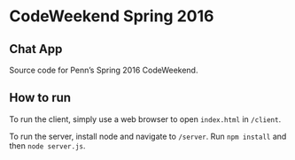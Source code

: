 # CodeWeekend Spring 2016

## Chat App

Source code for Penn’s Spring 2016 CodeWeekend.

## How to run

To run the client, simply use a web browser to open `index.html` in `/client`.

To run the server, install node and navigate to `/server`. Run `npm install` and
then `node server.js`.
